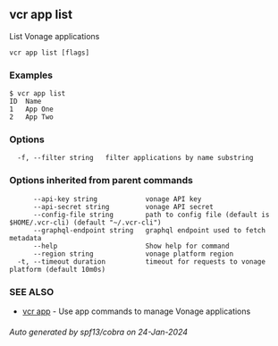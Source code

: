 ## vcr app list

List Vonage applications

```
vcr app list [flags]
```

### Examples

```
$ vcr app list	
ID	Name
1	App One
2	App Two

```

### Options

```
  -f, --filter string   filter applications by name substring
```

### Options inherited from parent commands

```
      --api-key string            vonage API key
      --api-secret string         vonage API secret
      --config-file string        path to config file (default is $HOME/.vcr-cli) (default "~/.vcr-cli")
      --graphql-endpoint string   graphql endpoint used to fetch metadata
      --help                      Show help for command
      --region string             vonage platform region
  -t, --timeout duration          timeout for requests to vonage platform (default 10m0s)
```

### SEE ALSO

* [vcr app](vcr_app.md)	 - Use app commands to manage Vonage applications

###### Auto generated by spf13/cobra on 24-Jan-2024
